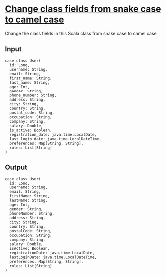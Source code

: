 # [Change class fields from snake case to camel case](https://www.vimgolf.com/challenges/9v006705493c000000000513)
Change the class fields in this Scala class from snake case to camel case
## Input
```
case class User(
  id: Long,
  username: String,
  email: String,
  first_name: String,
  last_name: String,
  age: Int,
  gender: String,
  phone_number: String,
  address: String,
  city: String,
  country: String,
  postal_code: String,
  occupation: String,
  company: String,
  salary: Double,
  is_active: Boolean,
  registration_date: java.time.LocalDate,
  last_login_date: java.time.LocalDateTime,
  preferences: Map[String, String],
  roles: List[String]
)

```
## Output
```
case class User(
  id: Long,
  username: String,
  email: String,
  firstName: String,
  lastName: String,
  age: Int,
  gender: String,
  phoneNumber: String,
  address: String,
  city: String,
  country: String,
  postalCode: String,
  occupation: String,
  company: String,
  salary: Double,
  isActive: Boolean,
  registrationDate: java.time.LocalDate,
  lastLoginDate: java.time.LocalDateTime,
  preferences: Map[String, String],
  roles: List[String]
)

```